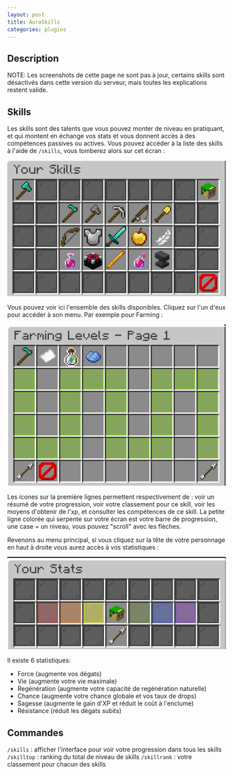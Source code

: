 ```yaml
---
layout: post
title: AuraSkills
categories: plugins
---
```


## Description

NOTE: Les screenshots de cette page ne sont pas à jour, certains skills sont désactivés dans cette version du serveur, mais toutes les explications restent valide.

## Skills

Les skills sont des talents que vous pouvez monter de niveau en pratiquant, et qui montent en échange vos stats et vous donnent accès à des compétences passives ou actives.
Vous pouvez accéder à la liste des skills à l'aide de `/skills`, vous tomberez alors sur cet écran :

![skills menu](media/aurelium_skillsmenu.png)

Vous pouvez voir ici l'ensemble des skills disponibles. Cliquez sur l'un d'eux pour accéder à son menu. Par exemple pour Farming :

![farming menu](media/aurelium_farmingmenu.png)

Les icones sur la première lignes permettent respectivement de : voir un résumé de votre progression, voir votre classement pour ce skill, voir les moyens d'obtenir de l'xp, et consulter les compétences de ce skill.
La petite ligne colorée qui serpente sur votre écran est votre barre de progression, une case = un niveau, vous pouvez "scroll" avec les flèches.

Revenons au menu principal, si vous cliquez sur la tête de votre personnage en haut à droite vous aurez accès à vos statistiques :

![stats menu](media/aurelium_statsmenu.png)

Il existe 6 statistiques:
- Force (augmente vos dégats)
- Vie (augmente votre vie maximale)
- Regénération (augmente votre capacité de regénération naturelle)
- Chance (augmente votre chance globale et vos taux de drops)
- Sagesse (augmente le gain d'XP et réduit le coût à l'enclume)
- Résistance (réduit les dégats subits)

## Commandes

`/skills` : afficher l'interface pour voir votre progression dans tous les skills
`/skilltop` : ranking du total de niveau de skills
`/skillrank` : votre classement pour chacun des skills